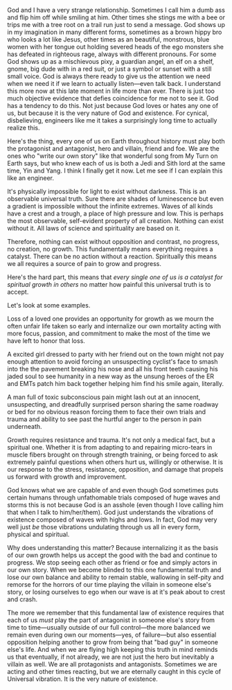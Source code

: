 God and I have a very strange relationship. Sometimes I call him a dumb ass and flip him off while smiling at him. Other times she stings me with a bee or trips me with a tree root on a trail run just to send a message. God shows up in my imagination in many different forms, sometimes as a brown hippy bro who looks a lot like Jesus, other times as an beautiful, monstrous, blue women with her tongue out holding severed heads of the ego monsters she has defeated in righteous rage, always with different pronouns. For some God shows up as a mischievous pixy, a guardian angel, an elf on a shelf, gnome, big dude with in a red suit, or just a symbol or sunset with a still small voice. God is always there ready to give us the attention we need when we need it if we learn to actually listen—even talk back. I understand this more now at this late moment in life more than ever. There is just too much objective evidence that defies coincidence for me not to see it. God has a tendency to do this. Not just because God loves or hates any one of us, but because it is the very nature of God and existence. For cynical, disbelieving, engineers like me it takes a surprisingly long time to actually realize this.

Here's the thing, every one of us on Earth throughout history must play both the protagonist and antagonist, hero and villain, friend and foe. We are the ones who "write our own story" like that wonderful song from My Turn on Earth says, but who knew each of us is both a Jedi and Sith lord at the same time, Yin and Yang. I think I finally get it now. Let me see if I can explain this like an engineer.

It's physically impossible for light to exist without darkness. This is an observable universal truth. Sure there are shades of luminescence but even a gradient is impossible without the infinite extremes. Waves of all kinds have a crest and a trough, a place of high pressure and low. This is perhaps the most observable, self-evident property of all creation. Nothing can exist without it. All laws of science and spirituality are based on it.

Therefore, nothing can exist without opposition and contrast, no progress, no creation, no growth. This fundamentally means everything requires a catalyst. There can be no action without a reaction. Spiritually this means we all requires a source of pain to grow and progress. 

Here's the hard part, this means that _every single one of us is a catalyst for spiritual growth in others_ no matter how painful this universal truth is to accept. 

Let's look at some examples.

Loss of a loved one provides an opportunity for growth as we mourn the often unfair life taken so early and internalize our own mortality acting with more focus, passion, and commitment to make the most of the time we have left to honor that loss.

A excited girl dressed to party with her friend out on the town might not pay enough attention to avoid forcing an unsuspecting cyclist's face to smash into the the pavement breaking his nose and all his front teeth causing his jaded soul to see humanity in a new way as the unsung heroes of the ER and EMTs patch him back together helping him find his smile again, literally.

A man full of toxic subconscious pain might lash out at an innocent, unsuspecting, and dreadfully surprised person sharing the same roadway or bed for no obvious reason forcing them to face their own trials and trauma and ability to see past the hurtful anger to the person in pain underneath.

Growth requires resistance and trauma. It's not only a medical fact, but a spiritual one. Whether it is from adapting to and repairing micro-tears  in muscle fibers brought on through strength training, or being forced to ask extremely painful questions when others hurt us, willingly or otherwise. It is our response to the stress, resistance, opposition, and damage that propels us forward with growth and improvement.

God knows what we are capable of and even though God sometimes puts certain humans through unfathomable trials composed of huge waves and storms this is not because God is an asshole (even though I love calling him that when I talk to him/her/them). God just understands the vibrations of existence composed of waves with highs and lows. In fact, God may very well just _be_ those vibrations undulating through us all in every form, physical and spiritual.

Why does understanding this matter? Because internalizing it as the basis of our own growth helps us accept the good with the bad and continue to progress. We stop seeing each other as friend or foe and simply actors in our own story. When we become blinded to this one fundamental truth and lose our own balance and ability to remain stable, wallowing in self-pity and remorse for the horrors of our time playing the villain in someone else's story, or losing ourselves to ego when our wave is at it's peak about to crest and crash.

The more we remember that this fundamental law of existence requires that each of us _must_ play the part of antagonist in someone else's story from time to time—usually outside of our full control—the more balanced we remain even during own our moments—yes, of failure—but also essential opposition helping another to grow from being that "bad guy" in someone else's life. And when we are flying high keeping this truth in mind reminds us that eventually, if not already, we are not just the hero but inevitably a villain as well. We are all protagonists and antagonists. Sometimes we are acting and other times reacting, but we are eternally caught in this cycle of Universal vibration. It is the very nature of existence.